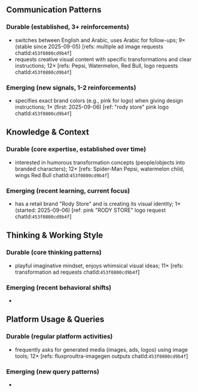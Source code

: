 ## Communication Patterns
### Durable (established, 3+ reinforcements)
- switches between English and Arabic, uses Arabic for follow-ups; 9× (stable since 2025-09-05) [refs: multiple ad image requests chatId:`453f0800cd9b4f`]
- requests creative visual content with specific transformations and clear instructions; 12× [refs: Pepsi, Watermelon, Red Bull, logo requests chatId:`453f0800cd9b4f`]

### Emerging (new signals, 1-2 reinforcements)
- specifies exact brand colors (e.g., pink for logo) when giving design instructions; 1× (first: 2025-09-06) [ref: "rody store" pink logo chatId:`453f0800cd9b4f`]

## Knowledge & Context
### Durable (core expertise, established over time)
- interested in humorous transformation concepts (people/objects into branded characters); 12× [refs: Spider-Man Pepsi, watermelon child, wings Red Bull chatId:`453f0800cd9b4f`]

### Emerging (recent learning, current focus)
- has a retail brand "Rody Store" and is creating its visual identity; 1× (started: 2025-09-06) [ref: pink "RODY STORE" logo request chatId:`453f0800cd9b4f`]

## Thinking & Working Style
### Durable (core thinking patterns)
- playful imaginative mindset, enjoys whimsical visual ideas; 11× [refs: transformation ad requests chatId:`453f0800cd9b4f`]

### Emerging (recent behavioral shifts)
-

## Platform Usage & Queries
### Durable (regular platform activities)
- frequently asks for generated media (images, ads, logos) using image tools; 12× [refs: fluxproultra-imagegen outputs chatId:`453f0800cd9b4f`]

### Emerging (new query patterns)
-